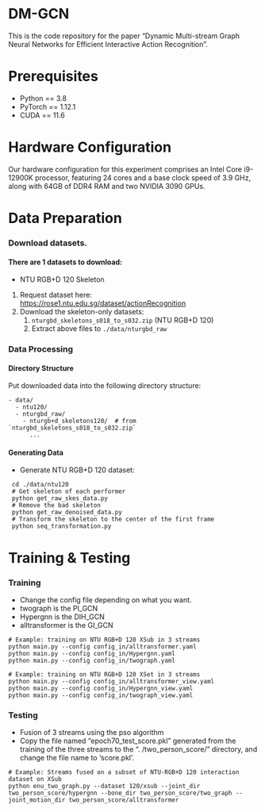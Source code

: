 # DM-GCN

This is the code repository for the paper “Dynamic Multi-stream Graph Neural Networks for Efficient Interactive Action Recognition”.

# Prerequisites

- Python == 3.8
- PyTorch == 1.12.1
- CUDA == 11.6

# Hardware Configuration

Our hardware configuration for this experiment comprises an Intel Core i9-12900K processor, featuring 24 cores and a base clock speed of 3.9 GHz, along with 64GB of DDR4 RAM and two NVIDIA 3090 GPUs.

# Data Preparation

### Download datasets.

#### There are 1 datasets to download:

- NTU RGB+D 120 Skeleton

1. Request dataset here: https://rose1.ntu.edu.sg/dataset/actionRecognition
2. Download the skeleton-only datasets:
   1. `nturgbd_skeletons_s018_to_s032.zip` (NTU RGB+D 120)
   2. Extract above files to `./data/nturgbd_raw`
   
### Data Processing

#### Directory Structure

Put downloaded data into the following directory structure:

```
- data/
  - ntu120/
  - nturgbd_raw/
    - nturgb+d_skeletons120/  # from `nturgbd_skeletons_s018_to_s032.zip`
      ...
```

#### Generating Data

- Generate NTU RGB+D 120 dataset:

```
 cd ./data/ntu120
 # Get skeleton of each performer
 python get_raw_skes_data.py
 # Remove the bad skeleton 
 python get_raw_denoised_data.py
 # Transform the skeleton to the center of the first frame
 python seq_transformation.py
```

# Training & Testing

### Training

- Change the config file depending on what you want.
- twograph is the PI_GCN
- Hypergnn is the DIH_GCN
- alltransformer is the GI_GCN

```
# Example: training on NTU RGB+D 120 XSub in 3 streams
python main.py --config config_in/alltransformer.yaml
python main.py --config config_in/Hypergnn.yaml
python main.py --config config_in/twograph.yaml
```

```
# Example: training on NTU RGB+D 120 XSet in 3 streams
python main.py --config config_in/alltransformer_view.yaml
python main.py --config config_in/Hypergnn_view.yaml
python main.py --config config_in/twograph_view.yaml
```

### Testing

- Fusion of 3 streams using the pso algorithm
- Copy the file named “epoch70_test_score.pkl” generated from the training of the three streams to the “. /two_person_score/” directory, and change the file name to ‘score.pkl’.

```
# Example: Streams fused on a subset of NTU-RGB+D 120 interaction dataset on XSub
python enu_two_graph.py --dataset 120/xsub --joint_dir two_person_score/hypergnn --bone_dir two_person_score/two_graph --joint_motion_dir two_person_score/alltransformer
```


